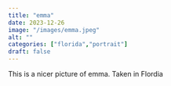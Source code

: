 ```yaml
---
title: "emma"
date: 2023-12-26
image: "/images/emma.jpeg"
alt: ""
categories: ["florida","portrait"]
draft: false
---
```

This is a nicer picture of emma. Taken in Flordia